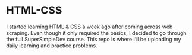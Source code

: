 # HTML-CSS
I started learning HTML &amp; CSS a week ago after coming across web scraping. Even though it only required the basics, I decided to go through the full SuperSimpleDev course. This repo is where I’ll be uploading my daily learning and practice problems.
